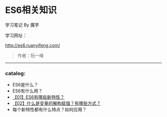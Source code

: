 # ES6相关知识

学习笔记 By 魔芋

学习网址：

http://es6.ruanyifeng.com/

> 作者：阮一峰





---

### catalog:



- ES6是什么？
- ES6有什么用？
- [【01】ES6有哪些新特性？](submenu/01.md)
- [【02】什么是变量的解构赋值？有哪些方式？](submenu/02.md)
- 每个新特性都有什么特点？如何应用？

